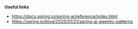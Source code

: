 **Useful links**
- https://docs.spring.io/spring-ai/reference/index.html
- https://spring.io/blog/2025/01/21/spring-ai-agentic-patterns
